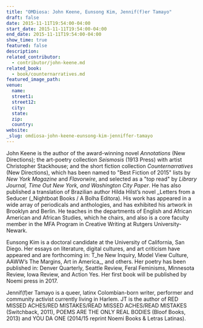 ```yaml
---
title: "OMDiosa: John Keene, Eunsong Kim, Jennif(f)er Tamayo"
draft: false
date: 2015-11-11T19:54:00-04:00
start_date: 2015-11-11T19:54:00-04:00
end_date: 2015-11-11T19:54:00-04:00
show_time: true
featured: false
description:
related_contributor:
  - contributor/john-keene.md
related_book:
  - book/counternarratives.md
featured_image_path:
venue:
  name:
  street1:
  street12:
  city:
  state:
  zip:
  country:
website:
_slug: omdiosa-john-keene-eunsong-kim-jenniffer-tamayo
---
```


John Keene is the author of the award-winning novel _Annotations_ (New Directions); the art-poetry collection _Seismosis_ (1913 Press) with artist Christopher Stackhouse; and the short fiction collection _Counternarratives_ (New Directions), which has been named to "Best Fiction of 2015" lists by _New York Magazine_ and _Flavorwire_, and selected as a "top read" by _Library Journal, Time Out New York, and Washington City Paper_. He has also published a translation of Brazilian author Hilda Hilst’s novel _Letters from a Seducer (_Nightboat Books / A Bolha Editora). His work has appeared in a wide array of periodicals and anthologies, and has exhibited his artwork in Brooklyn and Berlin. He teaches in the departments of English and African American and African Studies, which he chairs, and also is a core faculty member in the MFA Program in Creative Writing at Rutgers University-Newark.

Eunsong Kim is a doctoral candidate at the University of California, San Diego. Her essays on literature, digital cultures, and art criticism have appeared and are forthcoming in: T_he New Inquiry, Model View Culture, AAWW’s The Margins, Art in America_, and others. Her poetry has been published in: Denver Quarterly, Seattle Review, Feral Feminisms, Minnesota Review, Iowa Review, and Action Yes. Her first book will be published by Noemi press in 2017.

Jennif(f)er Tamayo is a queer, latinx Colombian-born writer, performer and community activist currently living in Harlem. JT is the author of RED MISSED ACHES/RED MISTAKES/READ MISSED ACHES/READ MISTAKES (Switchback, 2011), POEMS ARE THE ONLY REAL BODIES (Bloof Books, 2013) and YOU DA ONE (2014/15 reprint Noemi Books & Letras Latinas).

